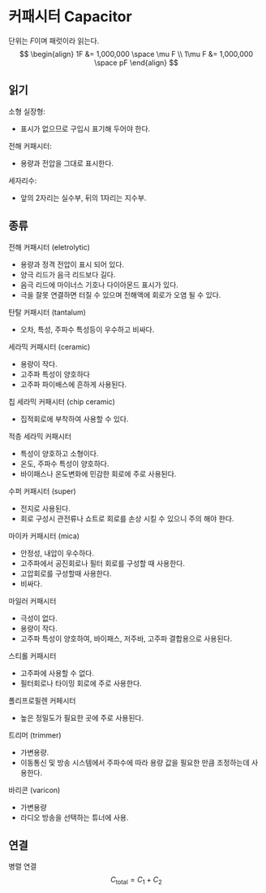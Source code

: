 # 커패시터 Capacitor

단위는 $F$이며 패럿이라 읽는다.
$$
\begin{align}
1F &= 1,000,000 \space \mu F \\
1\mu F &= 1,000,000 \space pF
\end{align}
$$

## 읽기

소형 실장형:

- 표시가 없으므로 구입시 표기해 두어야 한다.

전해 커패시터:

- 용량과 전압을 그대로 표시한다.

세자리수:

- 앞의 2자리는 실수부, 뒤의 1자리는 지수부.

## 종류

전해 커패시터 (eletrolytic)

- 용량과 정격 전압이 표시 되어 있다.
- 양극 리드가 음극 리드보다 길다.
- 음극 리드에 마이너스 기호나 다이아몬드 표시가 있다.
- 극을 잘못 연결하면 터질 수 있으며 전해액에 회로가 오염 될 수 있다.

탄탈 커패시터 (tantalum)

- 오차, 특성, 주파수 특성등이 우수하고 비싸다.

세라믹 커패시터 (ceramic)

- 용량이 작다.
- 고주파 특성이 양호하다
- 고주파 파이배스에 흔하게 사용된다.

칩 세라믹 커패시터 (chip ceramic)

- 집적회로에 부착하여 사용할 수 있다.

적층 세라믹 커패시터

- 특성이 양호하고 소형이다.
- 온도, 주파수 특성이 양호하다.
- 바이패스나 온도변화에 민감한 회로에 주로 사용된다.

수퍼 커패시터 (super)

- 전지로 사용된다.
- 회로 구성시 관전류나 쇼트로 회로를 손상 시킬 수 있으니 주의 해야 한다.

마이카 커패시터 (mica)

- 안정성, 내압이 우수하다.
- 고주파에서 공진회로나 필터 회로를 구성할 때 사용한다.
- 고압회로를 구성할때 사용한다. 
- 비싸다.

마일러 커패시터

- 극성이 없다.
- 용량이 작다.
- 고주파 특성이 양호하여, 바이패스, 저주바, 고주파 결합용으로 사용된다.

스티롤 커패시터

- 고주파에 사용할 수 없다.
- 필터회로나 타이밍 회로에 주로 사용한다.

폴리프로필렌 커페시터

- 높은 정밀도가 필요한 곳에 주로 사용된다.

트리머 (trimmer)

- 가변용량.
- 이동통신 및 방송 시스템에서 주파수에 따라 용량 값을 필요한 만큼 조정하는데 사용한다.

바리콘 (varicon)

- 가변용량
- 라디오 방송을 선택하는 튜너에 사용.

## 연결

병렬 연결
$$
C_\text{total} = C_1 + C_2
$$


